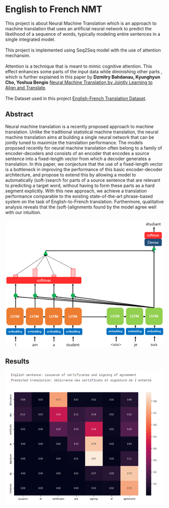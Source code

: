 # English to French NMT 
This project is about Neural Machine Translation which is an approach to machine translation that uses an artificial neural network to predict the likelihood of a sequence of words, typically modeling entire sentences in a single integrated model.<br><br>
This project is implemented using Seq2Seq model with the use of attention mechansim.<br><br>
Attention is a technique that is meant to mimic cognitive attention. This effect enhances some parts of the input data while diminishing other parts , which is further explained in this paper by <b>Dzmitry Bahdanau, Kyunghyun Cho, Yoshua Bengio</b> [Neural Machine Translation by Jointly Learning to Align and Translate](https://arxiv.org/abs/1409.0473).<br><br>
The Dataset used in this project [English-French Translation Dataset](https://www.kaggle.com/datasets/dhruvildave/en-fr-translation-dataset).<br>
<h2>Abstract</h2>
Neural machine translation is a recently proposed approach to machine translation.
Unlike the traditional statistical machine translation,
the neural machine translation aims at building a single neural network that can be jointly tuned to maximize
the translation performance. The models proposed recently for
neural machine translation often belong to a family of encoder-decoders and consists
of an encoder that encodes a source sentence into a fixed-length vector from
which a decoder generates a translation. In this paper,
we conjecture that the use of a fixed-length vector is a bottleneck in improving the performance of this
basic encoder-decoder architecture,
and propose to extend this by allowing a model to automatically (soft-)search for parts of a source sentence
that are relevant to predicting a target word, without having to form these parts as a hard segment
explicitly.
With this new approach, we achieve a translation performance comparable to the existing state-of-the-art phrase-based system on the task of English-to-French translation. Furthermore,
qualitative analysis reveals that the (soft-)alignments found by the model agree well with our intuition.<br><br>
<img decoding="async" src="https://github.com/Asem-Saber/English-to-French-NMT/blob/main/Attention%20mechanism.png" alt="" />
<h2>Results</h2> 
<img decoding="async" src="https://github.com/Asem-Saber/English-to-French-NMT/blob/main/Model%20Results.png" alt="" />
